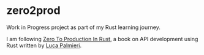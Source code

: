 # zero2prod

Work in Progress project as part of my Rust learning journey.

I am following [Zero To Production In Rust](https://www.zero2prod.com/), a book on API development using Rust written by [Luca Palmieri](https://github.com/LukeMathWalker).